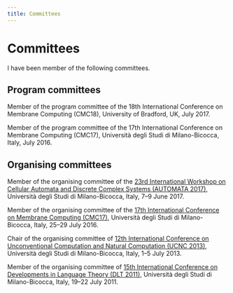```yaml
---
title: Committees
---
```


Committees
==========

I have been member of the following committees.

Program committees
------------------

Member of the program committee of the 18th International Conference on Membrane Computing (CMC18), University of Bradford, UK, July 2017.

Member of the program committee of the 17th International Conference on Membrane Computing (CMC17), Università degli Studi di Milano-Bicocca, Italy, July 2016.

Organising committees
---------------------

Member of the organising committee of the [23rd International Workshop on Cellular Automata and Discrete Complex Systems (AUTOMATA 2017)](https://automata2017.disco.unimib.it), Università degli Studi di Milano-Bicocca, Italy, 7–9 June 2017.

Member of the organising committee of the [17th International Conference on Membrane Computing (CMC17)](http://cmc17.disco.unimib.it), Università degli Studi di Milano- Bicocca, Italy, 25–29 July 2016.

Chair of the organising committee of [12th International Conference on Unconventional Computation and Natural Computation (UCNC 2013)](https://ucnc2013.wordpress.com), Università degli Studi di Milano-Bicocca, Italy, 1–5 July 2013.

Member of the organising committee of [15th International Conference on Developments in Language Theory (DLT 2011)](http://dlt2011.disco.unimib.it), Università degli Studi di Milano-Bicocca, Italy, 19–22 July 2011.
